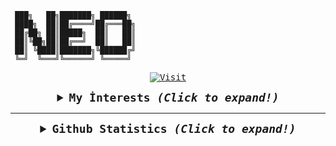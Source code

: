      ███╗   ██╗███████╗ ██████╗ 
     ████╗  ██║██╔════╝██╔═══██╗
     ██╔██╗ ██║█████╗  ██║   ██║
     ██║╚██╗██║██╔══╝  ██║   ██║
     ██║ ╚████║███████╗╚██████╔╝
     ╚═╝  ╚═══╝╚══════╝ ╚═════╝ 
                           
                           
      
<samp>
  

  <p align="center">
    <a href="https://github.com/neoeduardo"><img src="https://visitor-badge.laobi.icu/badge?page_id=neoeduardo" alt="Visit"></a>
  </p>

  <details align="center">
    <summary style="font-weight: bold; font-size: 18px">
      <b>My İnterests</b>
      <i>(Click to expand!)</i>
    </summary>

  ![Manjaro](https://img.shields.io/badge/fedora-cD1?style=for-the-badge&logo=fedora&logoColor=EF7F1A&color=2B2A29)
  ![KDE](https://img.shields.io/badge/kde-cD1?style=for-the-badge&logo=kde&logoColor=EF7F1A&color=2B2A29)
  ![Python](https://img.shields.io/badge/python-cD1?style=for-the-badge&logo=python&logoColor=EF7F1A&color=2B2A29)
  ![Flask](https://img.shields.io/badge/flask-cD1?style=for-the-badge&logo=flask&logoColor=EF7F1A&color=2B2A29)
  ![Scrapy](https://img.shields.io/badge/scrapy-cD1?style=for-the-badge&logo=python&logoColor=EF7F1A&color=2B2A29)
  ![Pandas](https://img.shields.io/badge/pandas-cD1?style=for-the-badge&logo=pandas&logoColor=EF7F1A&color=2B2A29)
  ![Pyrogram](https://img.shields.io/badge/pyrogram-cD1?style=for-the-badge&logo=python&logoColor=EF7F1A&color=2B2A29)
  ![HTML5](https://img.shields.io/badge/html5-cD1?style=for-the-badge&logo=html5&logoColor=EF7F1A&color=2B2A29)
  ![CSS3](https://img.shields.io/badge/css3-cD1?style=for-the-badge&logo=css3&logoColor=EF7F1A&color=2B2A29)
  ![JavaScript](https://img.shields.io/badge/javascript-cD1?style=for-the-badge&logo=javascript&logoColor=EF7F1A&color=2B2A29)
  ![jQuery](https://img.shields.io/badge/jquery-cD1?style=for-the-badge&logo=jquery&logoColor=EF7F1A&color=2B2A29)
  </details>



  ---

  <details align="center">
    <summary style="font-weight: bold; font-size: 18px">
      <b>Github Statistics</b>
      <i>(Click to expand!)</i>
    </summary>

  ![Neo's Github Stats](https://github-readme-stats.vercel.app/api?username=neoeduardo&show_icons=true&bg_color=2B2A29&icon_color=EF7F1A&text_color=FFF&title_color=EF7F1A)
  ![Neo's Most Used Languages](https://github-readme-stats.vercel.app/api/top-langs/?username=neoeduardo&layout=compact&bg_color=2B2A29&text_color=FFF&title_color=EF7F1A)

  </details>
</samp>
